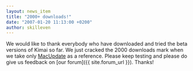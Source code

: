 ```yaml
---
layout: news_item
title: "2000+ downloads!"
date: "2007-01-20 11:13:00 +0200"
author: skilleven
---
```


We would like to thank everybody who have downloaded and tried the beta versions of Kimai so far.
We just cracked the 2000 downloads mark when we take only [MacUpdate](http://www.macupdate.com/info.php/id/23590) as a reference.
Please keep testing and please do give us feedback on [our forum]({{ site.forum_url }}). Thanks!
